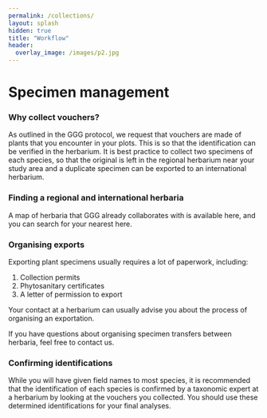 ```yaml
---
permalink: /collections/
layout: splash
hidden: true
title: "Workflow"
header:
  overlay_image: /images/p2.jpg
---
```


# Specimen management

### Why collect vouchers?

As outlined in the GGG protocol, we request that vouchers are made of plants that you encounter in your plots. This is so that the identification can be verified in the herbarium. It is best practice to collect two specimens of each species, so that the original is left in the regional herbarium near your study area and a duplicate specimen can be exported to an international herbarium.

### Finding a regional and international herbaria

A map of herbaria that GGG already collaborates with is available here, and you can search for your nearest here.

### Organising exports 

Exporting plant specimens usually requires a lot of paperwork, including:
1. Collection permits
2. Phytosanitary certificates
3. A letter of permission to export

Your contact at a herbarium can usually advise you about the process of organising an exportation. 

If you have questions about organising specimen transfers between herbaria, feel free to contact us.


### Confirming identifications

While you will have given field names to most species, it is recommended that the identification of each species is confirmed by a taxonomic expert at a herbarium by looking at the vouchers you collected. You should use these determined identifications for your final analyses.
